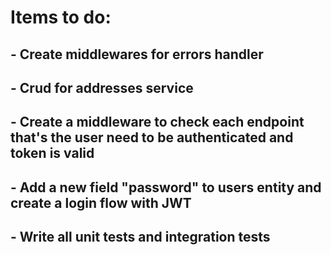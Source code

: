 # Items to do:

## - Create middlewares for errors handler

## - Crud for addresses service

## - Create a middleware to check each endpoint that's the user need to be authenticated and token is valid

## - Add a new field "password" to users entity and create a login flow with JWT

## - Write all unit tests and integration tests
